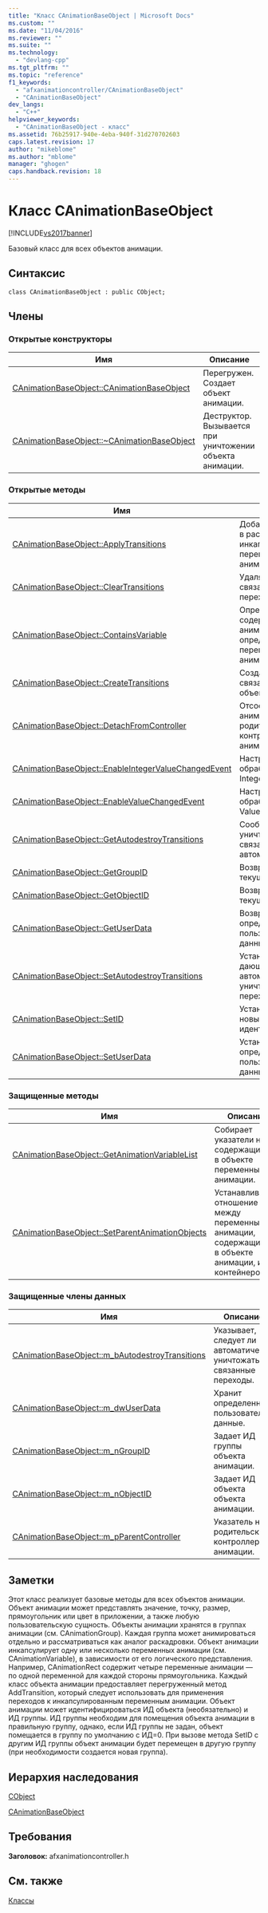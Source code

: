 ```yaml
---
title: "Класс CAnimationBaseObject | Microsoft Docs"
ms.custom: ""
ms.date: "11/04/2016"
ms.reviewer: ""
ms.suite: ""
ms.technology: 
  - "devlang-cpp"
ms.tgt_pltfrm: ""
ms.topic: "reference"
f1_keywords: 
  - "afxanimationcontroller/CAnimationBaseObject"
  - "CAnimationBaseObject"
dev_langs: 
  - "C++"
helpviewer_keywords: 
  - "CAnimationBaseObject - класс"
ms.assetid: 76b25917-940e-4eba-940f-31d270702603
caps.latest.revision: 17
author: "mikeblome"
ms.author: "mblome"
manager: "ghogen"
caps.handback.revision: 18
---
```

# Класс CAnimationBaseObject
[!INCLUDE[vs2017banner](../../assembler/inline/includes/vs2017banner.md)]

Базовый класс для всех объектов анимации.  
  
## Синтаксис  
  
```  
class CAnimationBaseObject : public CObject;  
```  
  
## Члены  
  
### Открытые конструкторы  
  
|Имя|Описание|  
|---------|--------------|  
|[CAnimationBaseObject::CAnimationBaseObject](../Topic/CAnimationBaseObject::CAnimationBaseObject.md)|Перегружен.  Создает объект анимации.|  
|[CAnimationBaseObject::~CAnimationBaseObject](../Topic/CAnimationBaseObject::~CAnimationBaseObject.md)|Деструктор.  Вызывается при уничтожении объекта анимации.|  
  
### Открытые методы  
  
|Имя|Описание|  
|---------|--------------|  
|[CAnimationBaseObject::ApplyTransitions](../Topic/CAnimationBaseObject::ApplyTransitions.md)|Добавляет переходы в раскадровку с инкапсулированной переменной анимации.|  
|[CAnimationBaseObject::ClearTransitions](../Topic/CAnimationBaseObject::ClearTransitions.md)|Удаляет все связанные переходы.|  
|[CAnimationBaseObject::ContainsVariable](../Topic/CAnimationBaseObject::ContainsVariable.md)|Определяет, содержит ли объект анимации определенную переменную анимации.|  
|[CAnimationBaseObject::CreateTransitions](../Topic/CAnimationBaseObject::CreateTransitions.md)|Создает переходы, связанные с объектом анимации.|  
|[CAnimationBaseObject::DetachFromController](../Topic/CAnimationBaseObject::DetachFromController.md)|Отсоединяет объект анимации от родительского контроллера анимации.|  
|[CAnimationBaseObject::EnableIntegerValueChangedEvent](../Topic/CAnimationBaseObject::EnableIntegerValueChangedEvent.md)|Настраивает обработчик событий IntegerValueChanged.|  
|[CAnimationBaseObject::EnableValueChangedEvent](../Topic/CAnimationBaseObject::EnableValueChangedEvent.md)|Настраивает обработчик событий ValueChanged.|  
|[CAnimationBaseObject::GetAutodestroyTransitions](../Topic/CAnimationBaseObject::GetAutodestroyTransitions.md)|Сообщает, уничтожаются ли связанные переходы автоматически.|  
|[CAnimationBaseObject::GetGroupID](../Topic/CAnimationBaseObject::GetGroupID.md)|Возвращает ИД текущей группы.|  
|[CAnimationBaseObject::GetObjectID](../Topic/CAnimationBaseObject::GetObjectID.md)|Возвращает ИД текущего объекта.|  
|[CAnimationBaseObject::GetUserData](../Topic/CAnimationBaseObject::GetUserData.md)|Возвращает определенные пользователем данные.|  
|[CAnimationBaseObject::SetAutodestroyTransitions](../Topic/CAnimationBaseObject::SetAutodestroyTransitions.md)|Устанавливает флаг, дающий указание автоматически уничтожать переходы.|  
|[CAnimationBaseObject::SetID](../Topic/CAnimationBaseObject::SetID.md)|Устанавливает новые идентификаторы.|  
|[CAnimationBaseObject::SetUserData](../Topic/CAnimationBaseObject::SetUserData.md)|Устанавливает определенные пользователем данные.|  
  
### Защищенные методы  
  
|Имя|Описание|  
|---------|--------------|  
|[CAnimationBaseObject::GetAnimationVariableList](../Topic/CAnimationBaseObject::GetAnimationVariableList.md)|Собирает указатели на содержащиеся в объекте переменные анимации.|  
|[CAnimationBaseObject::SetParentAnimationObjects](../Topic/CAnimationBaseObject::SetParentAnimationObjects.md)|Устанавливает отношение между переменными анимации, содержащимися в объекте анимации, и их контейнером.|  
  
### Защищенные члены данных  
  
|Имя|Описание|  
|---------|--------------|  
|[CAnimationBaseObject::m\_bAutodestroyTransitions](../Topic/CAnimationBaseObject::m_bAutodestroyTransitions.md)|Указывает, следует ли автоматически уничтожать связанные переходы.|  
|[CAnimationBaseObject::m\_dwUserData](../Topic/CAnimationBaseObject::m_dwUserData.md)|Хранит определенные пользователем данные.|  
|[CAnimationBaseObject::m\_nGroupID](../Topic/CAnimationBaseObject::m_nGroupID.md)|Задает ИД группы объекта анимации.|  
|[CAnimationBaseObject::m\_nObjectID](../Topic/CAnimationBaseObject::m_nObjectID.md)|Задает ИД объекта объекта анимации.|  
|[CAnimationBaseObject::m\_pParentController](../Topic/CAnimationBaseObject::m_pParentController.md)|Указатель на родительский контроллер анимации.|  
  
## Заметки  
 Этот класс реализует базовые методы для всех объектов анимации.  Объект анимации может представлять значение, точку, размер, прямоугольник или цвет в приложении, а также любую пользовательскую сущность.  Объекты анимации хранятся в группах анимации \(см. CAnimationGroup\).  Каждая группа может анимироваться отдельно и рассматриваться как аналог раскадровки.  Объект анимации инкапсулирует одну или несколько переменных анимации \(см. CAnimationVariable\), в зависимости от его логического представления.  Например, CAnimationRect содержит четыре переменные анимации — по одной переменной для каждой стороны прямоугольника.  Каждый класс объекта анимации предоставляет перегруженный метод AddTransition, который следует использовать для применения переходов к инкапсулированным переменным анимации.  Объект анимации может идентифицироваться ИД объекта \(необязательно\) и ИД группы.  ИД группы необходим для помещения объекта анимации в правильную группу, однако, если ИД группы не задан, объект помещается в группу по умолчанию с ИД\=0.  При вызове метода SetID с другим ИД группы объект анимации будет перемещен в другую группу \(при необходимости создается новая группа\).  
  
## Иерархия наследования  
 [CObject](../Topic/CObject%20Class.md)  
  
 [CAnimationBaseObject](../../mfc/reference/canimationbaseobject-class.md)  
  
## Требования  
 **Заголовок:** afxanimationcontroller.h  
  
## См. также  
 [Классы](../Topic/MFC%20Classes.md)